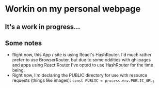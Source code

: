 # Workin on my personal webpage
## It's a work in progress...

## Some notes
* Right now, this App / site is using React's HashRouter. I'd much rather prefer to use BrowserRouter, but due to some oddities with gh-pages and apps using React Router I've opted to use HashRouter for the time being.
* Right now, I'm declaring the PUBLIC directory for use with resource requests (things like images): `const PUBLIC = process.env.PUBLIC_URL;`